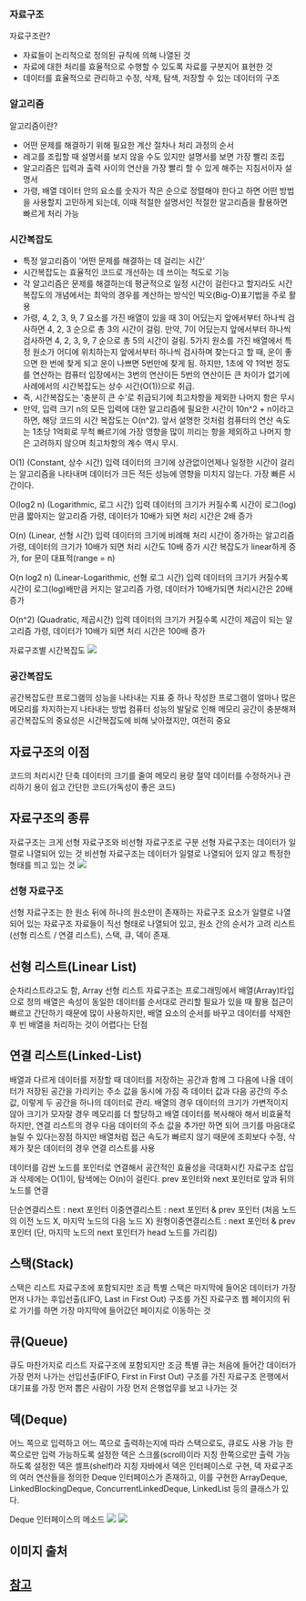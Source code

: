 ### 자료구조
자료구조란?
- 자료들이 논리적으로 정의된 규칙에 의해 나열된 것
- 자료에 대한 처리를 효율적으로 수행할 수 있도록 자료를 구분지어 표현한 것
- 데이터를 효율적으로 관리하고 수정, 삭제, 탐색, 저장할 수 있는 데이터의 구조


### 알고리즘
알고리즘이란?
- 어떤 문제를 해결하기 위해 필요한 계산 절차나 처리 과정의 순서
- 레고를 조립할 때 설명서를 보지 않을 수도 있지만 설명서를 보면 가장 빨리 조립
- 알고리즘은 입력과 출력 사이의 연산을 가장 빨리 할 수 있게 해주는 지침서이자 설명서
- 가령, 배열 데이터 안의 요소를 숫자가 작은 순으로 정렬해야 한다고 하면 어떤 방법을 사용할지 고민하게 되는데, 이때 적절한 설명서인 적절한 알고리즘을 활용하면 빠르게 처리 가능


### 시간복잡도
- 특정 알고리즘이 '어떤 문제를 해결하는 데 걸리는 시간'
- 시간복잡도는 효율적인 코드로 개선하는 데 쓰이는 척도로 기능
- 각 알고리즘은 문제를 해결하는데 평균적으로 일정 시간이 걸린다고 할지라도 시간복잡도의 개념에서는 최악의 경우를 계산하는 방식인 빅오(Big-O)표기법을 주로 활용 
- 가령, 4, 2, 3, 9, 7 요소를 가진 배열이 있을 때 3이 어딨는지 앞에서부터 하나씩 검사하면 4, 2, 3 순으로 총 3의 시간이 걸림. 만약, 7이 어딨는지 앞에서부터 하나씩 검사하면 4, 2, 3, 9, 7 순으로 총 5의 시간이 걸림. 5가지 원소를 가진 배열에서 특정 원소가 어디에 위치하는지 앞에서부터 하나씩 검사하며 찾는다고 할 때, 운이 좋으면 한 번에 찾게 되고 운이 나쁘면 5번만에 찾게 됨. 하지만, 1초에 약 1억번 정도를 연산하는 컴퓨터 입장에서는 3번의 연산이든 5번의 연산이든 큰 차이가 없기에 사례에서의 시간복잡도는 상수 시간(O(1))으로 취급.
- 즉, 시간복잡도는 '충분히 큰 수'로 취급되기에 최고차항을 제외한 나머지 항은 무시
- 만약, 입력 크기 n의 모든 입력에 대한 알고리즘에 필요한 시간이 10n^2 + n이라고 하면, 해당 코드의 시간 복잡도는 O(n^2). 앞서 설명한 것처럼 컴퓨터의 연산 속도는 1초당 1억회로 무척 빠르기에 가장 영향을 많이 끼리는 항을 제외하고 나머지 항은 고려하지 않으며 최고차항의 계수 역시 무시.

O(1) (Constant, 상수 시간)
입력 데이터의 크기에 상관없이언제나 일정한 시간이 걸리는 알고리즘을 나타내며 데이터가 크든 적든 성능에 영향을 미치지 않는다.
가장 빠른 시간이다.

O(log2 n) (Logarithmic, 로그 시간)
입력 데이터의 크기가 커질수록 시간이 로그(log) 만큼 짧아지는 알고리즘
가령, 데이터가 10배가 되면 처리 시간은 2배 증가

O(n) (Linear, 선형 시간)
입력 데이터의 크기에 비례해 처리 시간이 증가하는 알고리즘
가령, 데이터의 크기가 10배가 되면 처리 시간도 10배 증가
시간 복잡도가 linear하게 증가, for 문이 대표적(range = n)

O(n log2 n) (Linear-Logarithmic, 선형 로그 시간)
입력 데이터의 크기가 커질수록 시간이 로그(log)배만큼 커지는 알고리즘
가령, 데이터가 10배가되면 처리시간은 20배 증가

O(n^2) (Quadratic, 제곱시간)
입력 데이터의 크기가 커질수록 시간이 제곱이 되는 알고리즘
가령, 데이터가 10배가 되면 처리 시간은 100배 증가

자료구조별 시간복잡도
<img src="https://velog.velcdn.com/images%2Fcrosstar1228%2Fpost%2F591105cd-d9a4-4c26-b603-f8b65efad7ac%2Fimage.png">


### 공간복잡도
공간복잡도란 프로그램의 성능을 나타내는 지표 중 하나
작성한 프로그램이 얼마나 많은 메모리를 차지하는지 나타내는 방법
컴퓨터 성능의 발달로 인해 메모리 공간이 충분해져 공간복잡도의 중요성은 시간복잡도에 비해 낮아졌지만, 여전히 중요


## 자료구조의 이점
코드의 처리시간 단축
데이터의 크기를 줄여 메모리 용량 절약
데이터를 수정하거나 관리하기 용이
쉽고 간단한 코드(가독성이 좋은 코드)

## 자료구조의 종류
자료구조는 크게 선형 자료구조와 비선형 자료구조로 구분
선형 자료구조는 데이터가 일렬로 나열되어 있는 것
비션형 자료구조는 데이터가 일렬로 나열되어 있지 않고 특정한 형태를 띄고 있는 것
<img src="https://cheris8.github.io/assets/images/PY/datastructure-overview.png">

### 선형 자료구조
선형 자료구조는 한 원소 뒤에 하나의 원소만이 존재하는 자료구조
요소가 일렬로 나열되어 있는 자료구조
자료들이 직선 형태로 나열되어 있고, 원소 간의 순서가 고려
리스트(선형 리스트 / 연결 리스트), 스택, 큐, 덱이 존재.

## 선형 리스트(Linear List)
순차리스트라고도 함, Array
선형 리스트 자료구조는 프로그래밍에서 배열(Array)타입으로 정의
배열은 속성이 동일한 데이터를 순서대로 관리할 필요가 있을 때 활용
접근이 빠르고 간단하기 때문에 많이 사용하지만, 배열 요소의 순서를 바꾸고 데이터를 삭제한 후 빈 배열을 처리하는 것이 어렵다는 단점

## 연결 리스트(Linked-List)
배열과 다르게 데이터를 저장할 때 데이터를 저장하는 공간과 함께 그 다음에 나올 데이터가 저장된 공간을 가리키는 주소 값을 동시에 가짐
즉 데이터 값과 다음 공간의 주소 값, 이렇게 두 공간을 하나의 데이터로 관리.
배열의 경우 데이터의 크기가 가변적이지 않아 크기가 모자랄 경우 메모리를 더 할당하고 배열 데이터를 복사해야 해서 비효율적
하지만, 연결 리스트의 경우 다음 데이터의 주소 값을 추가만 하면 되어 크기를 마음대로 늘릴 수 있다는장점
하지만 배열처럼 접근 속도가 빠르지 않기 때문에 조회보다 수정, 삭제가 잦은 데이터의 경우 연결 리스트를 사용

데이터를 감싼 노드를 포인터로 연결해서 공간적인 효율성을 극대화시킨 자료구조
삽입과 삭제에는 O(1)이, 탐색에는 O(n)이 걸린다.
prev 포인터와 next 포인터로 앞과 뒤의 노드를 연결

단순연결리스트 : next 포인터
이중연결리스트 : next 포인터 & prev 포인터 (처음 노드의 이전 노드 X, 마지막 노드의 다음 노드 X)
원형이중연결리스트 : next 포인터 & prev 포인터 (단, 마지막 노드의 next 포인터가 head 노드를 가리킴)


## 스택(Stack)
스택은 리스트 자료구조에 포함되지만 조금 특별
스택은 마지막에 들어온 데이터가 가장 먼저 나가는 후입선출(LIFO, Last in First Out) 구조를 가진 자료구조
웹 페이지의 뒤로 가기를 하면 가장 마지막에 들어갔던 페이지로 이동하는 것

## 큐(Queue)
큐도 마찬가지로 리스트 자료구조에 포함되지만 조금 특별
큐는 처음에 들어간 데이터가 가장 먼저 나가는 선입선출(FIFO, First in First Out) 구조를 가진 자료구조
은행에서 대기표를 가장 먼저 뽑은 사람이 가장 먼저 은행업무를 보고 나가는 것

## 덱(Deque)
어느 쪽으로 입력하고 어느 쪽으로 출력하는지에 따라 스택으로도, 큐로도 사용 가능
한쪽으로만 입력 가능하도록 설정한 덱은 스크롤(scroll)이라 지칭
한쪽으로만 출력 가능하도록 설정한 덱은 셸프(shelf)라 지칭
자바에서 덱은 인터페이스로 구현, 덱 자료구조의 여러 연산들을 정의한 Deque 인터페이스가 존재하고,
이를 구현한 ArrayDeque, LinkedBlockingDeque, ConcurrentLinkedDeque, LinkedList 등의 클래스가 있다. 

Deque 인터페이스의 메소드
<img src="https://img1.daumcdn.net/thumb/R1280x0/?scode=mtistory2&fname=https%3A%2F%2Ft1.daumcdn.net%2Fcfile%2Ftistory%2F99DEB94D5C47326713">
<img src="https://img1.daumcdn.net/thumb/R1280x0/?scode=mtistory2&fname=https%3A%2F%2Ft1.daumcdn.net%2Fcfile%2Ftistory%2F99DB55355C4734EB23">



## 이미지 출처
<a href="https://cheris8.github.io/python/DS-Overview/">

## 참고
<a href="https://wpunch2000.tistory.com/28">
<a href="https://dnf-lover.tistory.com/entry/%EC%9E%90%EB%A3%8C%EA%B5%AC%EC%A1%B0-%EC%9E%90%EB%A3%8C%EA%B5%AC%EC%A1%B0%EC%9D%98-%EC%84%A0%ED%98%95-%EB%B9%84%EC%84%A0%ED%98%95-%EB%B6%84%EB%A5%98%EC%97%90-%EB%94%B0%EB%A5%B8-%EA%B0%81-%EC%A2%85%EB%A5%98%EC%99%80-%EC%9E%90%EB%A3%8C%EA%B5%AC%EC%A1%B0%EB%B3%84-%ED%8A%B9%EC%A7%95-%EA%B0%84%EB%8B%A8-%EC%A0%95%EB%A6%AC">
